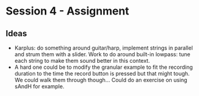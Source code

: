# Session 4 - Assignment

## Ideas

* Karplus: do something around guitar/harp, implement strings in parallel and
strum them with a slider. Work to do around built-in lowpass: tune each string
to make them sound better in this context.
* A hard one could be to modify the granular example to fit the recording 
duration to the time the record button is pressed but that might tough. We
could walk them through though... Could do an exercise on using sAndH for
example.